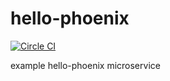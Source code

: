 # hello-phoenix

[![Circle CI](https://circleci.com/gh/rzachariah/hello-phoenix.svg?style=svg)](https://circleci.com/gh/rzachariah/hello-phoenix)

example hello-phoenix microservice
